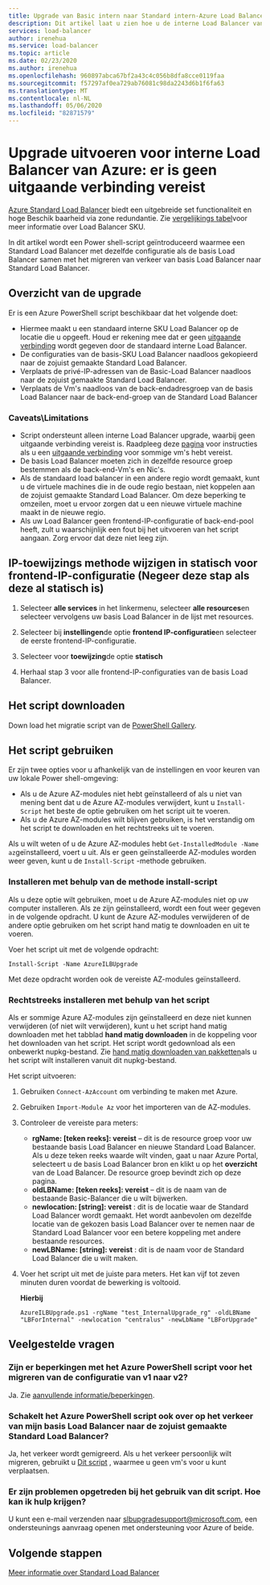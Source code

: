 ```yaml
---
title: Upgrade van Basic intern naar Standard intern-Azure Load Balancer
description: Dit artikel laat u zien hoe u de interne Load Balancer van Azure kunt upgraden van de Basic-SKU naar de standaard-SKU
services: load-balancer
author: irenehua
ms.service: load-balancer
ms.topic: article
ms.date: 02/23/2020
ms.author: irenehua
ms.openlocfilehash: 960897abca67bf2a43c4c056b8dfa8cce0119faa
ms.sourcegitcommit: f57297af0ea729ab76081c98da2243d6b1f6fa63
ms.translationtype: MT
ms.contentlocale: nl-NL
ms.lasthandoff: 05/06/2020
ms.locfileid: "82871579"
---
```

# <a name="upgrade-azure-internal-load-balancer--no-outbound-connection-required"></a>Upgrade uitvoeren voor interne Load Balancer van Azure: er is geen uitgaande verbinding vereist
[Azure Standard Load Balancer](load-balancer-overview.md) biedt een uitgebreide set functionaliteit en hoge Beschik baarheid via zone redundantie. Zie [vergelijkings tabel](https://docs.microsoft.com/azure/load-balancer/skus#skus)voor meer informatie over Load Balancer SKU.

In dit artikel wordt een Power shell-script geïntroduceerd waarmee een Standard Load Balancer met dezelfde configuratie als de basis Load Balancer samen met het migreren van verkeer van basis Load Balancer naar Standard Load Balancer.

## <a name="upgrade-overview"></a>Overzicht van de upgrade

Er is een Azure PowerShell script beschikbaar dat het volgende doet:

* Hiermee maakt u een standaard interne SKU Load Balancer op de locatie die u opgeeft. Houd er rekening mee dat er geen [uitgaande verbinding](https://docs.microsoft.com/azure/load-balancer/load-balancer-outbound-connections) wordt gegeven door de standaard interne Load Balancer.
* De configuraties van de basis-SKU Load Balancer naadloos gekopieerd naar de zojuist gemaakte Standard Load Balancer.
* Verplaats de privé-IP-adressen van de Basic-Load Balancer naadloos naar de zojuist gemaakte Standard Load Balancer.
* Verplaats de Vm's naadloos van de back-endadresgroep van de basis Load Balancer naar de back-end-groep van de Standard Load Balancer

### <a name="caveatslimitations"></a>Caveats\Limitations

* Script ondersteunt alleen interne Load Balancer upgrade, waarbij geen uitgaande verbinding vereist is. Raadpleeg deze [pagina](upgrade-InternalBasic-To-PublicStandard.md) voor instructies als u een [uitgaande verbinding](https://docs.microsoft.com/azure/load-balancer/load-balancer-outbound-connections) voor sommige vm's hebt vereist. 
* De basis Load Balancer moeten zich in dezelfde resource groep bestemmen als de back-end-Vm's en Nic's.
* Als de standaard load balancer in een andere regio wordt gemaakt, kunt u de virtuele machines die in de oude regio bestaan, niet koppelen aan de zojuist gemaakte Standard Load Balancer. Om deze beperking te omzeilen, moet u ervoor zorgen dat u een nieuwe virtuele machine maakt in de nieuwe regio.
* Als uw Load Balancer geen frontend-IP-configuratie of back-end-pool heeft, zult u waarschijnlijk een fout bij het uitvoeren van het script aangaan. Zorg ervoor dat deze niet leeg zijn.

## <a name="change-ip-allocation-method-to-static-for-frontend-ip-configuration-ignore-this-step-if-its-already-static"></a>IP-toewijzings methode wijzigen in statisch voor frontend-IP-configuratie (Negeer deze stap als deze al statisch is)

1. Selecteer **alle services** in het linkermenu, selecteer **alle resources**en selecteer vervolgens uw basis Load Balancer in de lijst met resources.

2. Selecteer bij **instellingen**de optie **frontend IP-configuratie**en selecteer de eerste frontend-IP-configuratie. 

3. Selecteer voor **toewijzing**de optie **statisch**

4. Herhaal stap 3 voor alle frontend-IP-configuraties van de basis Load Balancer.


## <a name="download-the-script"></a>Het script downloaden

Down load het migratie script van de [PowerShell Gallery](https://www.powershellgallery.com/packages/AzureILBUpgrade/3.0).
## <a name="use-the-script"></a>Het script gebruiken

Er zijn twee opties voor u afhankelijk van de instellingen en voor keuren van uw lokale Power shell-omgeving:

* Als u de Azure AZ-modules niet hebt geïnstalleerd of als u niet van mening bent dat u de Azure AZ-modules verwijdert, kunt u `Install-Script` het beste de optie gebruiken om het script uit te voeren.
* Als u de Azure AZ-modules wilt blijven gebruiken, is het verstandig om het script te downloaden en het rechtstreeks uit te voeren.

Als u wilt weten of u de Azure AZ-modules hebt `Get-InstalledModule -Name az`geïnstalleerd, voert u uit. Als er geen geïnstalleerde AZ-modules worden weer geven, kunt u de `Install-Script` -methode gebruiken.

### <a name="install-using-the-install-script-method"></a>Installeren met behulp van de methode install-script

Als u deze optie wilt gebruiken, moet u de Azure AZ-modules niet op uw computer installeren. Als ze zijn geïnstalleerd, wordt een fout weer gegeven in de volgende opdracht. U kunt de Azure AZ-modules verwijderen of de andere optie gebruiken om het script hand matig te downloaden en uit te voeren.
  
Voer het script uit met de volgende opdracht:

`Install-Script -Name AzureILBUpgrade`

Met deze opdracht worden ook de vereiste AZ-modules geïnstalleerd.  

### <a name="install-using-the-script-directly"></a>Rechtstreeks installeren met behulp van het script

Als er sommige Azure AZ-modules zijn geïnstalleerd en deze niet kunnen verwijderen (of niet wilt verwijderen), kunt u het script hand matig downloaden met het tabblad **hand matig downloaden** in de koppeling voor het downloaden van het script. Het script wordt gedownload als een onbewerkt nupkg-bestand. Zie [hand matig downloaden van pakketten](/powershell/scripting/gallery/how-to/working-with-packages/manual-download)als u het script wilt installeren vanuit dit nupkg-bestand.

Het script uitvoeren:

1. Gebruiken `Connect-AzAccount` om verbinding te maken met Azure.

1. Gebruiken `Import-Module Az` voor het importeren van de AZ-modules.

1. Controleer de vereiste para meters:

   * **rgName: [teken reeks]: vereist** – dit is de resource groep voor uw bestaande basis Load Balancer en nieuwe Standard Load Balancer. Als u deze teken reeks waarde wilt vinden, gaat u naar Azure Portal, selecteert u de basis Load Balancer bron en klikt u op het **overzicht** van de Load Balancer. De resource groep bevindt zich op deze pagina.
   * **oldLBName: [teken reeks]: vereist** – dit is de naam van de bestaande Basic-Balancer die u wilt bijwerken. 
   * **newlocation: [string]: vereist** : dit is de locatie waar de Standard Load Balancer wordt gemaakt. Het wordt aanbevolen om dezelfde locatie van de gekozen basis Load Balancer over te nemen naar de Standard Load Balancer voor een betere koppeling met andere bestaande resources.
   * **newLBName: [string]: vereist** : dit is de naam voor de Standard Load Balancer die u wilt maken.
1. Voer het script uit met de juiste para meters. Het kan vijf tot zeven minuten duren voordat de bewerking is voltooid.

    **Hierbij**

   ```azurepowershell
   AzureILBUpgrade.ps1 -rgName "test_InternalUpgrade_rg" -oldLBName "LBForInternal" -newlocation "centralus" -newLbName "LBForUpgrade"
   ```

## <a name="common-questions"></a>Veelgestelde vragen

### <a name="are-there-any-limitations-with-the-azure-powershell-script-to-migrate-the-configuration-from-v1-to-v2"></a>Zijn er beperkingen met het Azure PowerShell script voor het migreren van de configuratie van v1 naar v2?

Ja. Zie [aanvullende informatie/beperkingen](#caveatslimitations).

### <a name="does-the-azure-powershell-script-also-switch-over-the-traffic-from-my-basic-load-balancer-to-the-newly-created-standard-load-balancer"></a>Schakelt het Azure PowerShell script ook over op het verkeer van mijn basis Load Balancer naar de zojuist gemaakte Standard Load Balancer?

Ja, het verkeer wordt gemigreerd. Als u het verkeer persoonlijk wilt migreren, gebruikt u [Dit script](https://www.powershellgallery.com/packages/AzureILBUpgrade/1.0) , waarmee u geen vm's voor u kunt verplaatsen.

### <a name="i-ran-into-some-issues-with-using-this-script-how-can-i-get-help"></a>Er zijn problemen opgetreden bij het gebruik van dit script. Hoe kan ik hulp krijgen?
  
U kunt een e-mail verzenden naar slbupgradesupport@microsoft.com, een ondersteunings aanvraag openen met ondersteuning voor Azure of beide.

## <a name="next-steps"></a>Volgende stappen

[Meer informatie over Standard Load Balancer](load-balancer-overview.md)
